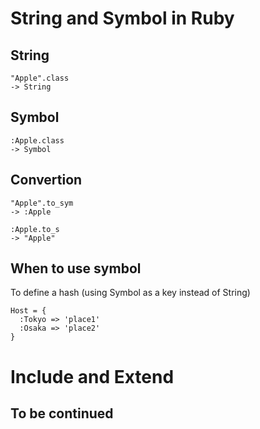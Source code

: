 # String and Symbol in Ruby

## String

```
"Apple".class
-> String
```

## Symbol

```
:Apple.class
-> Symbol
```

## Convertion

```
"Apple".to_sym
-> :Apple

:Apple.to_s
-> "Apple"
```

## When to use symbol

To define a hash (using Symbol as a key instead of String)

```
Host = {
  :Tokyo => 'place1'
  :Osaka => 'place2'
}
```

# Include and Extend

## To be continued